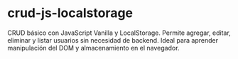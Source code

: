 # crud-js-localstorage
CRUD básico con JavaScript Vanilla y LocalStorage. Permite agregar, editar, eliminar y listar usuarios sin necesidad de backend. Ideal para aprender manipulación del DOM y almacenamiento en el navegador.
